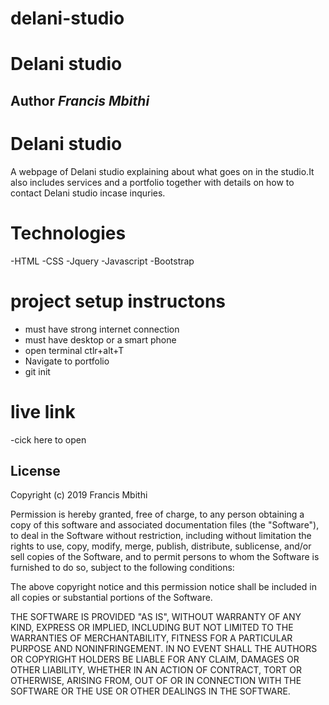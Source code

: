 # delani-studio
# Delani studio
## Author *Francis Mbithi*
# Delani studio 
A webpage of Delani studio explaining about what goes on in the studio.It also includes services and a portfolio together with details on how to contact Delani studio incase inquries.
 
# Technologies
-HTML
-CSS
-Jquery
-Javascript
-Bootstrap
# project setup instructons
- must have strong internet connection
- must have desktop or a smart phone
- open terminal ctlr+alt+T 
- Navigate to portfolio
- git init
# live link
 -cick here to open

## License

Copyright (c) 2019 Francis Mbithi

Permission is hereby granted, free of charge, to any person obtaining a copy
of this software and associated documentation files (the "Software"), to deal
in the Software without restriction, including without limitation the rights
to use, copy, modify, merge, publish, distribute, sublicense, and/or sell
copies of the Software, and to permit persons to whom the Software is
furnished to do so, subject to the following conditions:

The above copyright notice and this permission notice shall be included in all
copies or substantial portions of the Software.

THE SOFTWARE IS PROVIDED "AS IS", WITHOUT WARRANTY OF ANY KIND, EXPRESS OR
IMPLIED, INCLUDING BUT NOT LIMITED TO THE WARRANTIES OF MERCHANTABILITY,
FITNESS FOR A PARTICULAR PURPOSE AND NONINFRINGEMENT. IN NO EVENT SHALL THE
AUTHORS OR COPYRIGHT HOLDERS BE LIABLE FOR ANY CLAIM, DAMAGES OR OTHER
LIABILITY, WHETHER IN AN ACTION OF CONTRACT, TORT OR OTHERWISE, ARISING FROM,
OUT OF OR IN CONNECTION WITH THE SOFTWARE OR THE USE OR OTHER DEALINGS IN THE
SOFTWARE.
